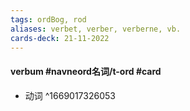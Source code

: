 ```yaml
---
tags: ordBog, rod
aliases: verbet, verber, verberne, vb.
cards-deck: 21-11-2022
---
```


#### verbum #navneord名词/t-ord #card 
 - 动词
^1669017326053
